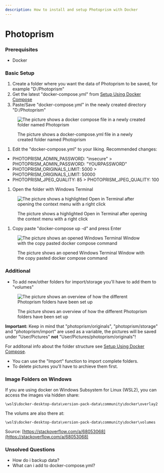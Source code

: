 ```yaml
---
description: How to install and setup Photoprism with Docker
---
```


# Photoprism

### Prerequisites

* Docker

### Basic Setup

1. Create a folder where you want the data of Photoprism to be saved, for example "D:/Photoprism"
2. Get the latest "docker-compose.yml" from [Setup Using Docker Compose](https://docs.photoprism.app/getting-started/docker-compose/)
3. Paste/Save "docker-compose.yml" in the newly created directory "D:/Photoprism"

<figure><img src="https://user-images.githubusercontent.com/7150376/172752818-894b76f0-64b6-47c9-a1ab-00bb28b23355.png" alt="The picture shows a docker compose file in a newly created folder named Photoprism"><figcaption><p>The picture shows a docker-compose.yml file in a newly created folder named Photoprism</p></figcaption></figure>

1. Edit the "docker-compose.yml" to your liking. Recommended changes:

* PHOTOPRISM\_ADMIN\_PASSWORD: "insecure" > PHOTOPRISM\_ADMIN\_PASSWORD: "YOURPASSWORD"
* PHOTOPRISM\_ORIGINALS\_LIMIT: 5000 > PHOTOPRISM\_ORIGINALS\_LIMIT: 50000
* PHOTOPRISM\_JPEG\_QUALITY: 85 > PHOTOPRISM\_JPEG\_QUALITY: 100

1. Open the folder with Windows Terminal

<figure><img src="https://user-images.githubusercontent.com/7150376/172753447-24ed52fd-5ea1-4455-b114-bfbd8e06a2c0.png" alt="The picture shows a highlighted Open in Terminal after opening the context menu with a right click"><figcaption><p>The picture shows a highlighted Open in Terminal after opening the context menu with a right click</p></figcaption></figure>

1. Copy paste "docker-compose up -d" and press Enter

<figure><img src="https://user-images.githubusercontent.com/7150376/172754859-3d678b63-ace1-403e-aafa-00506c975c86.png" alt="The picture shows an opened Windows Terminal Window with the copy pasted docker compose command"><figcaption><p>The picture shows an opened Windows Terminal Window with the copy pasted docker compose command</p></figcaption></figure>

### Additional

* To add new/other folders for import/storage you'll have to add them to "volumes"

<figure><img src="https://user-images.githubusercontent.com/7150376/172755373-b2c8ece6-604d-4c48-9121-d2c6ac06df72.png" alt="The picture shows an overview of how the different Photoprism folders have been set up"><figcaption><p>The picture shows an overview of how the different Photoprism folders have been set up</p></figcaption></figure>

**Important:** Keep in mind that "photoprism/originals", "photoprism/storage" and "photoprism/import" are used as a variable, the pictures will be saved under "User/Pictures" **not** "User/Pictures/photoprism/originals"!

For additonal info about the folder structure see [Setup Using Docker Compose](https://docs.photoprism.app/getting-started/docker-compose/).

* You can use the "Import" function to import complete folders.
* To delete pictures you'll have to archieve them first.

### Image Folders on Windows

If you are using docker on Windows Subsystem for Linux (WSL2), you can access the images via hidden share:

`\wsl$\docker-desktop-data\version-pack-data\community\docker\overlay2`

The volums are also there at:

`\wsl$\docker-desktop-data\version-pack-data\community\docker\volumes`

Source: [https://stackoverflow.com/a/68053068](https://stackoverflow.com/a/68053068)

### Unsolved Questions

* How do i backup data?
* What can i add to docker-compose.yml?
